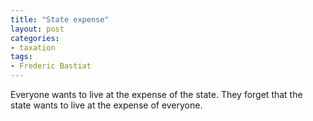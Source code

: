 ```yaml
---
title: "State expense"
layout: post
categories:
- taxation
tags:
- Frederic Bastiat
---
```


Everyone wants to live at the expense of the state. They forget that the state wants to live at the expense of everyone.